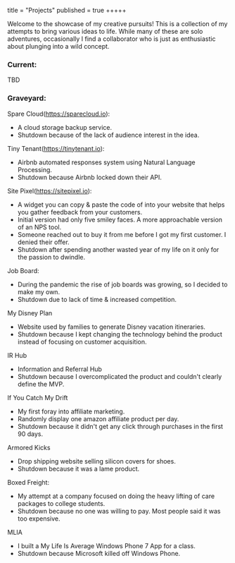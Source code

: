title = "Projects"
published = true
+++++

Welcome to the showcase of my creative pursuits! This is a collection of my attempts to bring various ideas to life. While many of these are solo adventures, occasionally I find a collaborator who is just as enthusiastic about plunging into a wild concept.

### Current:

TBD

### Graveyard:

Spare Cloud(https://sparecloud.io):

 - A cloud storage backup service.
 - Shutdown because of the lack of audience interest in the idea.

Tiny Tenant(https://tinytenant.io):

 - Airbnb automated responses system using Natural Language Processing.
 - Shutdown because Airbnb locked down their API.

Site Pixel(https://sitepixel.io):

 - A widget you can copy & paste the code of into your website that helps you gather feedback from your customers.
 - Initial version had only five smiley faces. A more approachable version of an NPS tool.
 - Someone reached out to buy it from me before I got my first customer. I denied their offer.
 - Shutdown after spending another wasted year of my life on it only for the passion to dwindle.

Job Board:

 - During the pandemic the rise of job boards was growing, so I decided to make my own.
 - Shutdown due to lack of time & increased competition.

My Disney Plan

 - Website used by families to generate Disney vacation itineraries.
 - Shutdown because I kept changing the technology behind the product instead of focusing on customer acquisition.

IR Hub

 - Information and Referral Hub
 - Shutdown because I overcomplicated the product and couldn't clearly define the MVP.

If You Catch My Drift

 - My first foray into affiliate marketing.
 - Randomly display one amazon affiliate product per day.
 - Shutdown because it didn't get any click through purchases in the first 90 days.

Armored Kicks

 - Drop shipping website selling silicon covers for shoes.
 - Shutdown because it was a lame product.

Boxed Freight:

 - My attempt at a company focused on doing the heavy lifting of care packages to college students.
 - Shutdown because no one was willing to pay. Most people said it was too expensive.

MLIA

 - I built a My Life Is Average Windows Phone 7 App for a class.
 - Shutdown because Microsoft killed off Windows Phone.
